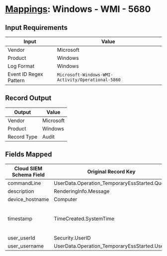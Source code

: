 # [Mappings](README.md): Windows - WMI - 5680

## Input Requirements

|Input|Value|
|-----|-----|
|Vendor|Microsoft|
|Product|Windows|
|Log Format|Windows|
|Event ID Regex Pattern|`Microsoft-Windows-WMI-Activity/Operational-5860`|

## Record Output

|Output|Value|
|------|-----|
|Vendor|Microsoft|
|Product|Windows|
|Record Type|Audit|

## Fields Mapped

|Cloud SIEM Schema Field|Original Record Key|Notes|
|-----------------------|-------------------|-----|
|commandLine|UserData.Operation_TemporaryEssStarted.Query||
|description|RenderingInfo.Message||
|device_hostname|Computer||
|timestamp|TimeCreated.SystemTime|We expect the orginal record value of `TimeCreated.SystemTime` is in the format `yyyy-MM-dd'T'HH:mm:ss.SSSSSSSSSZ`|
|user_userId|Security.UserID||
|user_username|UserData.Operation_TemporaryEssStarted.User||

